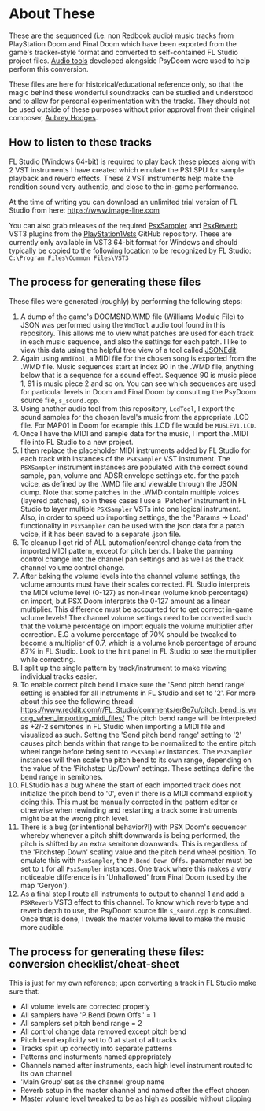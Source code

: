 # About These
These are the sequenced (i.e. non Redbook audio) music tracks from PlayStation Doom and Final Doom which have been exported from the game's tracker-style format and converted to self-contained FL Studio project files. [Audio tools](https://github.com/BodbDearg/PsyDoom/tree/master/tools/audio) developed alongside PsyDoom were used to help perform this conversion.

These files are here for historical/educational reference only, so that the magic behind these wonderful soundtracks can be studied and understood and to allow for personal experimentation with the tracks. They should not be used outside of these purposes without prior approval from their original composer, [Aubrey Hodges](http://www.aubreyhodges.com).

## How to listen to these tracks
FL Studio (Windows 64-bit) is required to play back these pieces along with 2 VST instruments I have created which emulate the PS1 SPU for sample playback and reverb effects. These 2 VST instruments help make the rendition sound very authentic, and close to the in-game performance.

At the time of writing you can download an unlimited trial version of FL Studio from here: https://www.image-line.com

You can also grab releases of the required [PsxSampler](https://github.com/BodbDearg/PlayStation1Vsts/releases) and [PsxReverb](https://github.com/BodbDearg/PlayStation1Vsts/releases) VST3 plugins from the [PlayStation1Vsts](https://github.com/BodbDearg/PlayStation1Vsts/releases) GitHub repository. These are currently only available in VST3 64-bit format for Windows and should typically be copied to the following location to be recognized by FL Studio:
`C:\Program Files\Common Files\VST3`

## The process for generating these files
These files were generated (roughly) by performing the following steps:

1. A dump of the game's DOOMSND.WMD file (Williams Module File) to JSON was performed using the `WmdTool` audio tool found in this repository. This allows me to view what patches are used for each track in each music sequence, and also the settings for each patch. I like to view this data using the helpful tree view of a tool called [JSONEdit](http://tomeko.net/software/JSONedit/).
2. Again using `WmdTool`, a MIDI file for the chosen song is exported from the .WMD file. Music sequences start at index 90 in the .WMD file, anything below that is a sequence for a sound effect. Sequence 90 is music piece 1, 91 is music piece 2 and so on. You can see which sequences are used for particular levels in Doom and Final Doom by consulting the PsyDoom source file, `s_sound.cpp`.
3. Using another audio tool from this repository, `LcdTool`, I export the sound samples for the chosen level's music from the appropriate .LCD file. For MAP01 in Doom for example this .LCD file would be `MUSLEV1.LCD`.
4. Once I have the MIDI and sample data for the music, I import the .MIDI file into FL Studio to a new project.
5. I then replace the placeholder MIDI instruments added by FL Studio for each track with instances of the `PSXSampler` VST instrument. The `PSXSampler` instrument instances are populated with the correct sound sample, pan, volume and ADSR envelope settings etc. for the patch voice, as defined by the .WMD file and viewable through the JSON dump. Note that some patches in the .WMD contain multiple voices (layered patches), so in these cases I use a 'Patcher' instrument in FL Studio to layer multiple `PSXSampler` VSTs into one logical instrument. Also, in order to speed up importing settings, the the 'Params -> Load' functionality in `PsxSampler` can be used with the json data for a patch voice, if it has been saved to a separate .json file.
6. To cleanup I get rid of ALL automation/control change data from the imported MIDI pattern, except for pitch bends. I bake the panning control change into the channel pan settings and as well as the track channel volume control change.
7. After baking the volume levels into the channel volume settings, the volume amounts must have their scales corrected. FL Studio interprets the MIDI volume level (0-127) as non-linear (volume knob percentage) on import, but PSX Doom interprets the 0-127 amount as a linear multiplier. This difference must be accounted for to get correct in-game volume levels! The channel volume settings need to be converted such that the volume percentage on import equals the volume multiplier after correction. E.G a volume percentage of 70% should be tweaked to become a multiplier of 0.7, which is a volume knob percentage of around 87% in FL Studio. Look to the hint panel in FL Studio to see the multiplier while correcting.
8. I split up the single pattern by track/instrument to make viewing individual tracks easier.
9. To enable correct pitch bend I make sure the 'Send pitch bend range' setting is enabled for all instruments in FL Studio and set to '2'. For more about this see the following thread: https://www.reddit.com/r/FL_Studio/comments/er8e7u/pitch_bend_is_wrong_when_importing_midi_files/
The pitch bend range will be interpreted as +2/-2 semitones in FL Studio when importing a MIDI file and visualized as such. Setting the 'Send pitch bend range' setting to '2' causes pitch bends within that range to be normalized to the entire pitch wheel range before being sent to `PSXSampler` instances. The `PSXSampler` instances will then scale the pitch bend to its own range, depending on the value of the 'Pitchstep Up/Down' settings. These settings define the bend range in semitones.
10. FLStudio has a bug where the start of each imported track does not initialize the pitch bend to '0', even if there is a MIDI command explicitly doing this. This must be manually corrected in the pattern editor or otherwise when rewinding and restarting a track some instruments might be at the wrong pitch level.
11. There is a bug (or intentional behavior?!) with PSX Doom's sequencer whereby whenever a pitch shift downwards is being performed, the pitch is shifted by an extra semitone downwards. This is regardless of the 'Pitchstep Down' scaling value and the pitch bend wheel position. To emulate this with `PsxSampler`, the `P.Bend Down Offs.` parameter must be set to `1` for all `PsxSampler` instances. One track where this makes a very noticeable difference is in 'Unhallowed' from Final Doom (used by the map 'Geryon').
12. As a final step I route all instruments to output to channel 1 and add a `PSXReverb` VST3 effect to this channel. To know which reverb type and reverb depth to use, the PsyDoom source file `s_sound.cpp` is consulted. Once that is done, I tweak the master volume level to make the music more audible.

## The process for generating these files: conversion checklist/cheat-sheet
This is just for my own reference; upon converting a track in FL Studio make sure that:
- All volume levels are corrected properly
- All samplers have 'P.Bend Down Offs.' = 1
- All samplers set pitch bend range = 2
- All control change data removed except pitch bend
- Pitch bend explicitly set to 0 at start of all tracks
- Tracks split up correctly into separate patterns
- Patterns and insturments named appropriately
- Channels named after instruments, each high level instrument routed to its own channel
- 'Main Group' set as the channel group name
- Reverb setup in the master channel and named after the effect chosen
- Master volume level tweaked to be as high as possible without clipping
